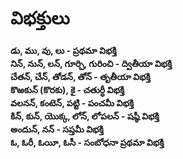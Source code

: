 # విభక్తులు 

**డు, ము, వు, లు -  ప్రథమా విభక్తి**  
**నిన్, నున్, లన్, గూర్చి, గురించి - ద్వితీయా విభక్తి**  
**చేతన్, చేన్, తోడన్, తోన్ - తృతీయా విభక్తి**  
**కొఱకున్ (కొరకు), కై - చతుర్ధీ విభక్తి**   
**వలనన్, కంటెన్, పట్టి - పంచమీ విభక్తి**   
**కిన్, కున్, యొక్క, లోన్, లోపలన్ - షష్ఠీ విభక్తి**   
**అందున్, నన్ - సప్తమీ విభక్తి**  
**ఓ, ఓరీ, ఓయీ, ఓసీ - సంబోధనా ప్రథమా విభక్తి**  
